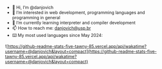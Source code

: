 - 👋 Hi, I’m @danjovich
- 👀 I’m interested in web development, programming languages and programming in general
- 🌱 I’m currently learning interpreter and compiler development
- 📫 How to reach me: danjovich@usp.br
- ⌨️ My most used languages since May 2024:

![https://github-readme-stats-five-tawny-85.vercel.app/api/wakatime?username=@danjovich&layout=compact](https://github-readme-stats-five-tawny-85.vercel.app/api/wakatime?username=@danjovich&layout=compact)


<!---
danjovich/danjovich is a ✨ special ✨ repository because its `README.md` (this file) appears on your GitHub profile.
You can click the Preview link to take a look at your changes.
--->
